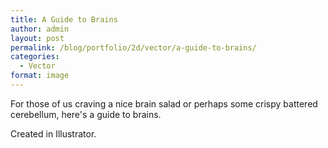 ```yaml
---
title: A Guide to Brains
author: admin
layout: post
permalink: /blog/portfolio/2d/vector/a-guide-to-brains/
categories:
  - Vector
format: image
---
```

For those of us craving a nice brain salad or perhaps some crispy battered cerebellum, here's a guide to brains.

Created in Illustrator.